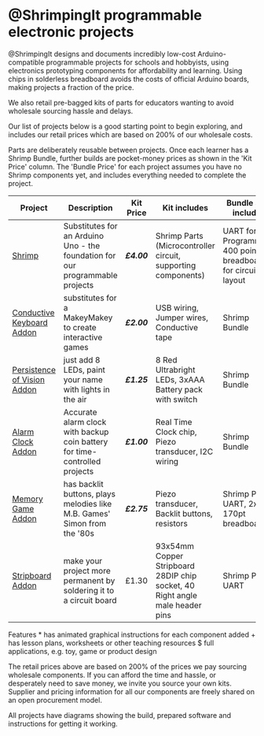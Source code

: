 # @ShrimpingIt programmable electronic projects

@ShrimpingIt designs and documents incredibly low-cost Arduino-compatible programmable projects for schools and hobbyists, using electronics prototyping components for affordability and learning. Using chips in solderless breadboard avoids the costs of official Arduino boards, making projects a fraction of the price.

We also retail pre-bagged kits of parts for educators wanting to avoid wholesale sourcing hassle and delays.

Our list of projects below is a good starting point to begin exploring, and includes our retail prices which are based on 200% of our wholesale costs.

Parts are deliberately reusable between projects. Once each learner has a Shrimp Bundle, further builds are pocket-money prices as shown in the 'Kit Price' column. The 'Bundle Price' for each project assumes you have no Shrimp components yet, and includes everything needed to complete the project.

| Project | Description | Kit Price | Kit includes | Bundle also includes | Bundle Price| Features |
|---------|------|-------|-----------|-----------|-----------|-----------|
| [Shrimp](http://shrimping.it/project/shrimp/) | Substitutes for an Arduino Uno - the foundation for our programmable projects | ***£4.00*** | Shrimp Parts (Microcontroller circuit, supporting components) | UART for Programming, 400 point breadboard for circuit layout | £9.30 | * |
| [Conductive Keyboard Addon](./keyboard.html) | substitutes for a MakeyMakey to create interactive games | ***£2.00*** | USB wiring, Jumper wires, Conductive tape | Shrimp Bundle| £11.30 | * |
| [Persistence of Vision Addon](http://shrimping.it/project/pov/) | just add 8 LEDs, paint your name with lights in the air | ***£1.25*** | 8 Red Ultrabright LEDs, 3xAAA Battery pack with switch | Shrimp Bundle| £10.55 | * + $ |
| [Alarm Clock Addon](./alarmclock.html) | Accurate alarm clock with backup coin battery for time-controlled projects | ***£1.00*** | Real Time Clock chip, Piezo transducer, I2C wiring | Shrimp Bundle| £10.30 | * $ |
| [Memory Game Addon](http://shrimping.it/project/memory/) | has backlit buttons, plays melodies like M.B. Games' Simon from the '80s | ***£2.75*** | Piezo transducer, Backlit buttons, resistors | Shrimp Parts, UART, 2x 170pt breadboards | £12.45| * $ |
| [Stripboard Addon](http://shrimping.it/project/stripboard/) | make your project more permanent by soldering it to a circuit board | £1.30 | 93x54mm Copper Stripboard 28DIP chip socket, 40 Right angle male header pins | Shrimp Parts, UART | £8.60 | *

<!--  | [LED Clock Addon](./ledclock.html) | Adds a word clock or unary clock time display to the Alarm Clock project| ***£3.20*** | 2 WS2803D LED Driver chips, 24 Red Ultrabright LEDs| Alarm Clock Bundle, extra 400 point breadboard  | £15.50 | * $ -->

Features 
\* has animated graphical instructions for each component added 
\+ has lesson plans, worksheets or other teaching resources
\$ full applications, e.g. toy, game or product design 

The retail prices above are based on 200% of the prices we pay sourcing wholesale components. If you can afford the time and hassle, or desperately need to save money, we invite you source your own kits. Supplier and pricing information for all our components are freely shared on an open procurement model.

All projects have diagrams showing the build, prepared software and instructions for getting it working. 